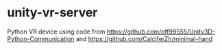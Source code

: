 # unity-vr-server
Python VR device using code from https://github.com/off99555/Unity3D-Python-Communication and https://github.com/CalciferZh/minimal-hand
